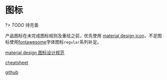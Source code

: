 # 图标

?> _TODO_ 待完善

产品图标在未完成图标规则及重绘之前，优先使用 [material design icon](/content/resources/sketchLib.md#图标库)，不足图标使用[fontawesome](/content/resources/icons.md#fontawesome-pro-581)字体图标`regular`系列补足。

[material design 图标设计规范](https://material.io/design/iconography/system-icons.html)

[cheatsheet](https://material.io/tools/icons/?style=baseline)

[github](https://github.com/material-components)